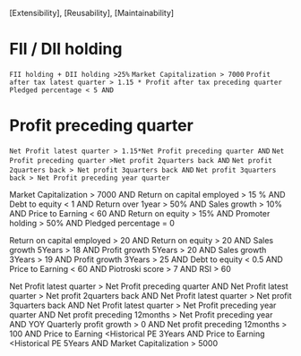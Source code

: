 [Extensibility], [Reusability], [Maintainability]

# FII / DII holding

`FII holding + DII holding >25%`
`Market Capitalization > 7000`
`Profit after tax latest quarter > 1.15 * Profit after tax preceding quarter`
`Pledged percentage < 5 AND`

# Profit preceding quarter

`Net Profit latest quarter > 1.15*Net Profit preceding quarter AND`
`Net Profit preceding quarter >Net profit 2quarters back AND`
`Net profit 2quarters back > Net profit 3quarters back AND`
`Net profit 3quarters back > Net Profit preceding year quarter`

Market Capitalization > 7000 AND
Return on capital employed > 15 % AND
Debt to equity < 1 AND
Return over 1year > 50% AND
Sales growth > 10% AND
Price to Earning < 60 AND
Return on equity > 15% AND
Promoter holding > 50% AND
Pledged percentage = 0

Return on capital employed > 20 AND
Return on equity > 20 AND
Sales growth 5Years > 18 AND
Profit growth 5Years > 20 AND
Sales growth 3Years > 19 AND
Profit growth 3Years > 25 AND
Debt to equity < 0.5 AND
Price to Earning < 60 AND
Piotroski score > 7 AND
RSI > 60

Net Profit latest quarter > Net Profit preceding quarter AND
Net Profit latest quarter > Net profit 2quarters back AND
Net Profit latest quarter > Net profit 3quarters back AND
Net Profit latest quarter > Net Profit preceding year quarter AND
Net profit preceding 12months > Net Profit preceding year AND
YOY Quarterly profit growth > 0 AND
Net profit preceding 12months > 100 AND
Price to Earning <Historical PE 3Years AND
Price to Earning <Historical PE 5Years AND
Market Capitalization > 5000
